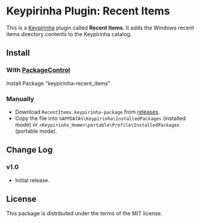 # Keypirinha Plugin: Recent Items

This is a [Keypirinha](http://keypirinha.com) plugin called **Recent Items**. It adds the Windows recent items directory contents to the Keypirinha catalog.

## Install

### With [PackageControl](https://github.com/ueffel/Keypirinha-PackageControl)

Install Package "keypirinha-recent_items"

### Manually

* Download `RecentItems.keypirinha-package` from
[releases](https://github.com/s-oram/keypirinha-recent_items/releases/).
* Copy the file into `%APPDATA%\Keypirinha\InstalledPackages` (installed mode) or
`<Keypirinha_Home>\portable\Profile\InstalledPackages` (portable mode).


## Change Log

### v1.0

* Initial release.


## License

This package is distributed under the terms of the MIT license.
